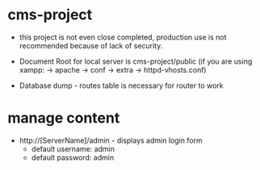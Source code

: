 # cms-project

- this project is not even close completed, production use is not recommended because of lack of security.

- Document Root for local server is cms-project/public (if you are using xampp: <path to your xampp folder> -> apache -> conf -> extra -> httpd-vhosts.conf)
- Database dump - routes table is necessary for router to work

# manage content

- http://[ServerName]/admin - displays admin login form
  - default username: admin
  - default password: admin
